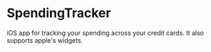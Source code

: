 # SpendingTracker
iOS app for tracking your spending across your credit cards. It also supports apple's widgets.
